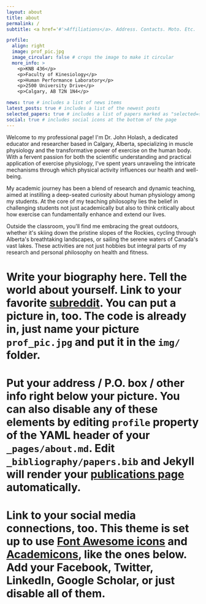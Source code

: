```yaml
---
layout: about
title: about
permalink: /
subtitle: <a href='#'>Affiliations</a>. Address. Contacts. Moto. Etc.

profile:
  align: right
  image: prof_pic.jpg
  image_circular: false # crops the image to make it circular
  more_info: >
    <p>KNB 436</p>
    <p>Faculty of Kinesiology</p>
    <p>Human Performance Laboratory</p>
    <p>2500 University Drive</p>
    <p>Calgary, AB T2N 1N4</p>

news: true # includes a list of news items
latest_posts: true # includes a list of the newest posts
selected_papers: true # includes a list of papers marked as "selected={true}"
social: true # includes social icons at the bottom of the page
---
```

Welcome to my professional page! I'm Dr. John Holash, a dedicated educator and researcher based in Calgary, Alberta, specializing in muscle physiology and the transformative power of exercise on the human body. With a fervent passion for both the scientific understanding and practical application of exercise physiology, I've spent years unraveling the intricate mechanisms through which physical activity influences our health and well-being.

My academic journey has been a blend of research and dynamic teaching, aimed at instilling a deep-seated curiosity about human physiology among my students. At the core of my teaching philosophy lies the belief in challenging students not just academically but also to think critically about how exercise can fundamentally enhance and extend our lives.

Outside the classroom, you'll find me embracing the great outdoors, whether it's skiing down the pristine slopes of the Rockies, cycling through Alberta's breathtaking landscapes, or sailing the serene waters of Canada's vast lakes. These activities are not just hobbies but integral parts of my research and personal philosophy on health and fitness.

# Write your biography here. Tell the world about yourself. Link to your favorite [subreddit](http://reddit.com). You can put a picture in, too. The code is already in, just name your picture `prof_pic.jpg` and put it in the `img/` folder.

# Put your address / P.O. box / other info right below your picture. You can also disable any of these elements by editing `profile` property of the YAML header of your `_pages/about.md`. Edit `_bibliography/papers.bib` and Jekyll will render your [publications page](/al-folio/publications/) automatically.

# Link to your social media connections, too. This theme is set up to use [Font Awesome icons](https://fontawesome.com/) and [Academicons](https://jpswalsh.github.io/academicons/), like the ones below. Add your Facebook, Twitter, LinkedIn, Google Scholar, or just disable all of them.
